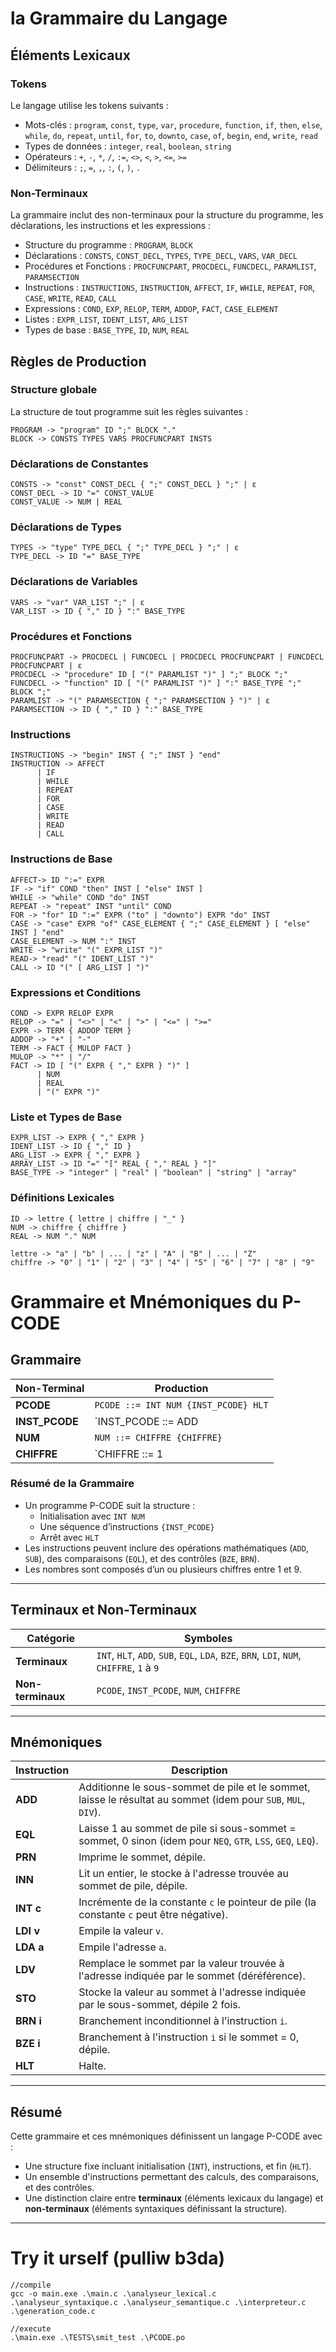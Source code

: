 # la Grammaire du Langage



## Éléments Lexicaux

### Tokens
Le langage utilise les tokens suivants :
- Mots-clés : `program`, `const`, `type`, `var`, `procedure`, `function`, `if`, `then`, `else`, `while`, `do`, `repeat`, `until`, `for`, `to`, `downto`, `case`, `of`, `begin`, `end`, `write`, `read`
- Types de données : `integer`, `real`, `boolean`, `string`
- Opérateurs : `+`, `-`, `*`, `/`, `:=`, `<>`, `<`, `>`, `<=`, `>=`
- Délimiteurs : `;`, `=`, `,`, `:`, `(`, `)`, `.`

### Non-Terminaux
La grammaire inclut des non-terminaux pour la structure du programme, les déclarations, les instructions et les expressions :

- Structure du programme : `PROGRAM`, `BLOCK`
- Déclarations : `CONSTS`, `CONST_DECL`, `TYPES`, `TYPE_DECL`, `VARS`, `VAR_DECL`
- Procédures et Fonctions : `PROCFUNCPART`, `PROCDECL`, `FUNCDECL`, `PARAMLIST`, `PARAMSECTION`
- Instructions : `INSTRUCTIONS`, `INSTRUCTION`, `AFFECT`, `IF`, `WHILE`, `REPEAT`, `FOR`, `CASE`, `WRITE`, `READ`, `CALL`
- Expressions : `COND`, `EXP`, `RELOP`, `TERM`, `ADDOP`, `FACT`, `CASE_ELEMENT`
- Listes : `EXPR_LIST`, `IDENT_LIST`, `ARG_LIST`
- Types de base : `BASE_TYPE`, `ID`, `NUM`, `REAL`

## Règles de Production

### Structure globale
La structure de tout programme suit les règles suivantes :
```
PROGRAM -> "program" ID ";" BLOCK "."
BLOCK -> CONSTS TYPES VARS PROCFUNCPART INSTS
```

### Déclarations de Constantes
```
CONSTS -> "const" CONST_DECL { ";" CONST_DECL } ";" | ε
CONST_DECL -> ID "=" CONST_VALUE
CONST_VALUE -> NUM | REAL
```

### Déclarations de Types
```
TYPES -> "type" TYPE_DECL { ";" TYPE_DECL } ";" | ε
TYPE_DECL -> ID "=" BASE_TYPE
```

### Déclarations de Variables
```
VARS -> "var" VAR_LIST ";" | ε
VAR_LIST -> ID { "," ID } ":" BASE_TYPE
```

### Procédures et Fonctions
```
PROCFUNCPART -> PROCDECL | FUNCDECL | PROCDECL PROCFUNCPART | FUNCDECL PROCFUNCPART | ε
PROCDECL -> "procedure" ID [ "(" PARAMLIST ")" ] ";" BLOCK ";"
FUNCDECL -> "function" ID [ "(" PARAMLIST ")" ] ":" BASE_TYPE ";" BLOCK ";"
PARAMLIST -> "(" PARAMSECTION { ";" PARAMSECTION } ")" | ε
PARAMSECTION -> ID { "," ID } ":" BASE_TYPE
```

### Instructions
```
INSTRUCTIONS -> "begin" INST { ";" INST } "end"
INSTRUCTION -> AFFECT
      | IF
      | WHILE 
      | REPEAT
      | FOR 
      | CASE 
      | WRITE
      | READ 
      | CALL
```

### Instructions de Base
```
AFFECT-> ID ":=" EXPR
IF -> "if" COND "then" INST [ "else" INST ]
WHILE -> "while" COND "do" INST
REPEAT -> "repeat" INST "until" COND
FOR -> "for" ID ":=" EXPR ("to" | "downto") EXPR "do" INST
CASE -> "case" EXPR "of" CASE_ELEMENT { ";" CASE_ELEMENT } [ "else" INST ] "end"
CASE_ELEMENT -> NUM ":" INST
WRITE -> "write" "(" EXPR_LIST ")"
READ-> "read" "(" IDENT_LIST ")"
CALL -> ID "(" [ ARG_LIST ] ")"
```

### Expressions et Conditions
```
COND -> EXPR RELOP EXPR
RELOP -> "=" | "<>" | "<" | ">" | "<=" | ">="
EXPR -> TERM { ADDOP TERM }
ADDOP -> "+" | "-"
TERM -> FACT { MULOP FACT }
MULOP -> "*" | "/"
FACT -> ID [ "(" EXPR { "," EXPR } ")" ] 
      | NUM 
      | REAL 
      | "(" EXPR ")"
```

### Liste et Types de Base
```
EXPR_LIST -> EXPR { "," EXPR }
IDENT_LIST -> ID { "," ID }
ARG_LIST -> EXPR { "," EXPR }
ARRAY_LIST -> ID "=" "[" REAL { "," REAL } "]" 
BASE_TYPE -> "integer" | "real" | "boolean" | "string" | "array"
```

### Définitions Lexicales
```
ID -> lettre { lettre | chiffre | "_" }
NUM -> chiffre { chiffre }
REAL -> NUM "." NUM

lettre -> "a" | "b" | ... | "z" | "A" | "B" | ... | "Z"
chiffre -> "0" | "1" | "2" | "3" | "4" | "5" | "6" | "7" | "8" | "9"
```

# Grammaire et Mnémoniques du P-CODE

## **Grammaire**

| **Non-Terminal** | **Production**                                                                                 |
|------------------|-----------------------------------------------------------------------------------------------|
| **PCODE**        | `PCODE ::= INT NUM {INST_PCODE} HLT`                                                         |
| **INST_PCODE**   | `INST_PCODE ::= ADD | SUB | EQL | ... | [LDA | BZE | BRN | LDI] NUM`                          |
| **NUM**          | `NUM ::= CHIFFRE {CHIFFRE}`                                                                   |
| **CHIFFRE**      | `CHIFFRE ::= 1 | 2 | 3 | ... | 9`                                                             |

### **Résumé de la Grammaire**
- Un programme P-CODE suit la structure :
  - Initialisation avec `INT NUM`
  - Une séquence d’instructions `{INST_PCODE}`
  - Arrêt avec `HLT`
- Les instructions peuvent inclure des opérations mathématiques (`ADD`, `SUB`), des comparaisons (`EQL`), et des contrôles (`BZE`, `BRN`).
- Les nombres sont composés d’un ou plusieurs chiffres entre 1 et 9.

---

## **Terminaux et Non-Terminaux**

| **Catégorie**    | **Symboles**                                                                                  |
|------------------|-----------------------------------------------------------------------------------------------|
| **Terminaux**    | `INT`, `HLT`, `ADD`, `SUB`, `EQL`, `LDA`, `BZE`, `BRN`, `LDI`, `NUM`, `CHIFFRE`, `1` à `9`     |
| **Non-terminaux**| `PCODE`, `INST_PCODE`, `NUM`, `CHIFFRE`                                                       |

---

## **Mnémoniques**

| **Instruction** | **Description**                                                                                 |
|------------------|-----------------------------------------------------------------------------------------------|
| **ADD**         | Additionne le sous-sommet de pile et le sommet, laisse le résultat au sommet (idem pour `SUB`, `MUL`, `DIV`). |
| **EQL**         | Laisse 1 au sommet de pile si sous-sommet = sommet, 0 sinon (idem pour `NEQ`, `GTR`, `LSS`, `GEQ`, `LEQ`). |
| **PRN**         | Imprime le sommet, dépile.                                                                     |
| **INN**         | Lit un entier, le stocke à l'adresse trouvée au sommet de pile, dépile.                        |
| **INT c**       | Incrémente de la constante `c` le pointeur de pile (la constante `c` peut être négative).       |
| **LDI v**       | Empile la valeur `v`.                                                                          |
| **LDA a**       | Empile l'adresse `a`.                                                                          |
| **LDV**         | Remplace le sommet par la valeur trouvée à l'adresse indiquée par le sommet (déréférence).      |
| **STO**         | Stocke la valeur au sommet à l'adresse indiquée par le sous-sommet, dépile 2 fois.             |
| **BRN i**       | Branchement inconditionnel à l'instruction `i`.                                                |
| **BZE i**       | Branchement à l'instruction `i` si le sommet = 0, dépile.                                      |
| **HLT**         | Halte.                                                                                         |

---

## **Résumé**

Cette grammaire et ces mnémoniques définissent un langage P-CODE avec :
- Une structure fixe incluant initialisation (`INT`), instructions, et fin (`HLT`).
- Un ensemble d'instructions permettant des calculs, des comparaisons, et des contrôles.
- Une distinction claire entre **terminaux** (éléments lexicaux du langage) et **non-terminaux** (éléments syntaxiques définissant la structure).

---
# **Try it urself (pulliw b3da)**

```
//compile
gcc -o main.exe .\main.c .\analyseur_lexical.c .\analyseur_syntaxique.c .\analyseur_semantique.c .\interpreteur.c .\generation_code.c

//execute
.\main.exe .\TESTS\smit_test .\PCODE.po
```
